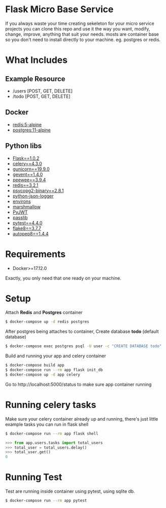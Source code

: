 # Flask Micro Base Service
If you always waste your time creating sekeleton for your micro service projects you can clone this repo and use it the way you want, modify, change, improve, anything that suit your needs. mosts are container base so you don't need to install directly to your machine. eg. postgres or redis.


# What Includes

## Example Resource
* /users [POST, GET, DELETE]
* /todo [POST, GET, DELETE]

## Docker
* [redis:5-alpine](https://hub.docker.com/_/redis)
* [postgres:11-alpine](https://hub.docker.com/_/postgres)

## Python libs
* [Flask==1.0.2](http://flask.pocoo.org/)
* [celery==4.3.0](http://www.celeryproject.org/)
* [gunicorn==19.9.0](https://gunicorn.org/)
* [gevent==1.4.0](http://www.gevent.org/)
* [peewee==3.9.4](http://docs.peewee-orm.com/en/latest/)
* [redis==3.2.1](https://github.com/andymccurdy/redis-py)
* [psycopg2-binary==2.8.1](https://pypi.org/project/psycopg2-binary/)
* [python-json-logger](https://github.com/madzak/python-json-logger)
* [environs](https://github.com/sloria/environs)
* [marshmallow](https://marshmallow.readthedocs.io/en/3.0/)
* [PyJWT](https://github.com/jpadilla/pyjwt)
* [passlib](https://bitbucket.org/ecollins/passlib/wiki/Home)
* [pytest==4.4.0](https://docs.pytest.org/en/latest/)
* [flake8==3.7.7](http://flake8.pycqa.org/en/latest/)
* [autopep8==1.4.4](https://pypi.org/project/autopep8/)

# Requirements
* Docker>=17.12.0
  
Exactly, you only need that one ready on your machine.


# Setup
Attach **Redis** and **Postgres** container

```sh
$ docker-compose up -d redis postgres
```

After postgres being attaches to container, Create database **todo** (default database) 

```sh
$ docker-compose exec postgres psql -U user -c "CREATE DATABASE todo"
```

Build and running your app and celery container
```sh
$ docker-compose build app
$ docker-compose run --rm app flask init_db
$ docker-compose up -d app celery
```

Go to http://localhost:5000/status to make sure app container running


# Running celery tasks
Make sure your celery container already up and running, there's just little example tasks you can run in flask shell
```sh
$ docker-compose run --rm app flask shell
```

```python
>>> from app.users.tasks import total_users
>>> total_user = total_users.delay()
>>> total_user.get()
0
```

# Running Test
Test are running inside container using pytest, using sqlite db.
```sh
$ docker-compose run --rm app pytest
```
